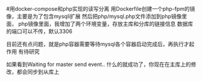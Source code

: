 #用docker-compose和php实现的读写分离
用Dockerfile创建一个php-fpm的镜像，主要是为了包含mysqli扩展
然后把php/mysql.php文件添加到php镜像里面，
php镜像里面，我增加了两个环境变量，存放主库和分库的链接信息
数据库的端口可以不传，默认3306

目前还有点问题，就是php容器需要等待mysql各个容器启动完成后，再执行才起作用
有待研究

如果看到Waiting for master send event.. 什么的就成功了，你现在在主库上的修改，都会同步到从库上
